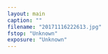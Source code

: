 ```yaml
---
layout: main
caption: ""
filename: "20171116222613.jpg"
fstop: "Unknown"
exposure: "Unknown"
---
```

